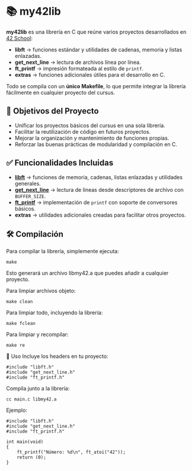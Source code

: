 # 📚 my42lib

**my42lib** es una librería en C que reúne varios proyectos desarrollados en [42 School](https://42.fr):  
- **libft** → funciones estándar y utilidades de cadenas, memoria y listas enlazadas.  
- **get_next_line** → lectura de archivos línea por línea.  
- **ft_printf** → impresión formateada al estilo de `printf`.  
- **extras** → funciones adicionales útiles para el desarrollo en C.  

Todo se compila con un **único Makefile**, lo que permite integrar la librería fácilmente en cualquier proyecto del cursus.

## 🧠 Objetivos del Proyecto

- Unificar los proyectos básicos del cursus en una sola librería.
- Facilitar la reutilización de código en futuros proyectos.
- Mejorar la organización y mantenimiento de funciones propias.
- Reforzar las buenas prácticas de modularidad y compilación en C.


## ✅ Funcionalidades Incluidas

- **[libft](https://github.com/Ajesusau/libft)** → funciones de memoria, cadenas, listas enlazadas y utilidades generales.  
- **[get_next_line](https://github.com/Ajesusau/get_next_line)** → lectura de líneas desde descriptores de archivo con `BUFFER_SIZE`.  
- **[ft_printf](https://github.com/Ajesusau/ft_printf)** → implementación de `printf` con soporte de conversores básicos.  
- **extras** → utilidades adicionales creadas para facilitar otros proyectos.  


## 🛠️ Compilación

Para compilar la librería, simplemente ejecuta:
```
make
```
Esto generará un archivo libmy42.a que puedes añadir a cualquier proyecto.

Para limpiar archivos objeto:
```
make clean
```
Para limpiar todo, incluyendo la librería:
```
make fclean
```
Para limpiar y recompilar:
```
make re
```
📌 Uso
Incluye los headers en tu proyecto:
```
#include "libft.h"
#include "get_next_line.h"
#include "ft_printf.h"
```
Compila junto a la librería:
```
cc main.c libmy42.a
```
Ejemplo:
```
#include "libft.h"
#include "get_next_line.h"
#include "ft_printf.h"

int main(void)
{
    ft_printf("Número: %d\n", ft_atoi("42"));
    return (0);
}
```

